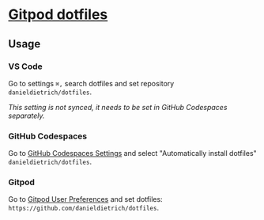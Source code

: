 # [Gitpod dotfiles](https://www.gitpod.io/docs/configure/user-settings/dotfiles)

## Usage

### VS Code

Go to settings `⌘,` search dotfiles and set repository `danieldietrich/dotfiles`.

_This setting is not synced, it needs to be set in GitHub Codespaces separately._

### GitHub Codespaces

Go to [GitHub Codespaces Settings](https://github.com/settings/codespaces) and select "Automatically install dotfiles" `danieldietrich/dotfiles`.

### Gitpod

Go to [Gitpod User Preferences](https://gitpod.io/user/preferences) and set dotfiles: `https://github.com/danieldietrich/dotfiles`.
